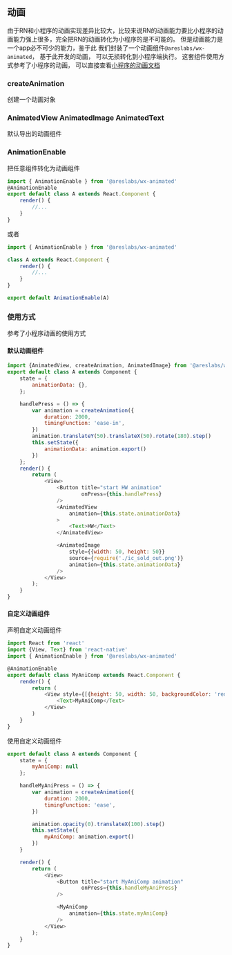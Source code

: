 ## 动画
由于RN和小程序的动画实现差异比较大，比较来说RN的动画能力要比小程序的动画能力强上很多，完全把RN的动画转化为小程序的是不可能的。 
但是动画能力是一个app必不可少的能力，鉴于此 我们封装了一个动画组件`@areslabs/wx-animated`， 基于此开发的动画， 可以无损转化到小程序端执行。
这套组件使用方式参考了小程序的动画， 可以直接查看[小程序的动画文档](https://developers.weixin.qq.com/miniprogram/dev/api/ui/animation/wx.createAnimation.html)

### createAnimation
创建一个动画对象

### AnimatedView AnimatedImage AnimatedText
默认导出的动画组件

### AnimationEnable
把任意组件转化为动画组件
```javascript
import { AnimationEnable } from '@areslabs/wx-animated'
@AnimationEnable
export default class A extends React.Component {
    render() {
        //...
    }
}
```
或者
```javascript
import { AnimationEnable } from '@areslabs/wx-animated'

class A extends React.Component {
    render() {
        //...
    }
}

export default AnimationEnable(A)
```

### 使用方式
参考了小程序动画的使用方式

#### 默认动画组件
```javascript
import {AnimatedView, createAnimation, AnimatedImage} from '@areslabs/wx-animated'
export default class A extends Component {
    state = {
        animationData: {},
    };

    handlePress = () => {
        var animation = createAnimation({
            duration: 2000,
            timingFunction: 'ease-in',
        })
        animation.translateY(50).translateX(50).rotate(180).step()
        this.setState({
            animationData: animation.export()
        })
    };
    render() {
        return (
            <View>
                <Button title="start HW animation"
                        onPress={this.handlePress}
                />
                <AnimatedView
                    animation={this.state.animationData}
                >
                    <Text>HW</Text>
                </AnimatedView>

                <AnimatedImage
                    style={{width: 50, height: 50}}
                    source={require('./ic_sold_out.png')}
                    animation={this.state.animationData}
                />
            </View>
        );
    }
}
```

#### 自定义动画组件
声明自定义动画组件
```javascript
import React from 'react'
import {View, Text} from 'react-native'
import { AnimationEnable } from '@areslabs/wx-animated'

@AnimationEnable
export default class MyAniComp extends React.Component {
    render() {
        return (
            <View style={[{height: 50, width: 50, backgroundColor: 'red'}, this.props.style]}>
                <Text>MyAniComp</Text>
            </View>
        )
    }
}
```

使用自定义动画组件
```javascript
export default class A extends Component {
    state = {
        myAniComp: null
    };

    handleMyAniPress = () => {
        var animation = createAnimation({
            duration: 2000,
            timingFunction: 'ease',
        })

        animation.opacity(0).translateX(100).step()
        this.setState({
            myAniComp: animation.export()
        })
    }

    render() {
        return (
            <View>
                <Button title="start MyAniComp animation"
                        onPress={this.handleMyAniPress}
                />

                <MyAniComp
                    animation={this.state.myAniComp}
                />
            </View>
        );
    }
}
```